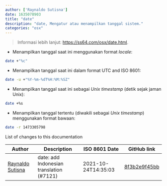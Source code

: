 ```yaml
---
author: ['Raynaldo Sutisna']
date: 1635078903
title: "date"
description: "date, Mengatur atau menampilkan tanggal sistem."
categories: "osx"
---
```

> Informasi lebih lanjut: <https://ss64.com/osx/date.html>.

- Menampilkan tanggal saat ini menggunakan format _locale_:

```bash
date +"%c"
```

- Menampilkan tanggal saat ini dalam format UTC and ISO 8601:

```bash
date -u +"%Y-%m-%dT%H:%M:%SZ"
```

- Menampilkan tanggal saat ini sebagai _Unix timestamp_ (detik sejak jaman Unix):

```bash
date +%s
```

- Menampilkan tanggal tertentu (diwakili sebagai _Unix timestamp_) menggunakan format bawaan:

```bash
date -r 1473305798
```
List of changes to this documentation


Author | Description | ISO 8601 Date | GitHub link
------|-----|-----|-----
[Raynaldo Sutisna](mailto:raaynaldo@gmail.com) | date: add Indonesian translation (#7121) | 2021-10-24T14:35:03 | [8f3b2e9f45bb](https://github.com/tldr-pages/tldr/commit/8f3b2e9f45bbbe80eceb836b494337fd6c31c7a0)

